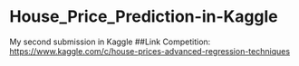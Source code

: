 # House_Price_Prediction-in-Kaggle
My second submission in Kaggle
##Link Competition: https://www.kaggle.com/c/house-prices-advanced-regression-techniques
